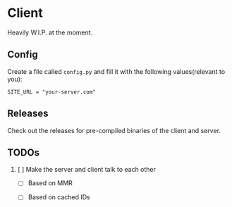 # Client

Heavily W.I.P. at the moment.


## Config

Create a file called `config.py` and fill it with the following values(relevant to you):

```
SITE_URL = "your-server.com"

```

## Releases
Check out the releases for pre-compiled binaries of the client and server.

## TODOs

1. [ ] Make the server and client talk to each other
    * [ ] Based on MMR
    * [ ] Based on cached IDs



